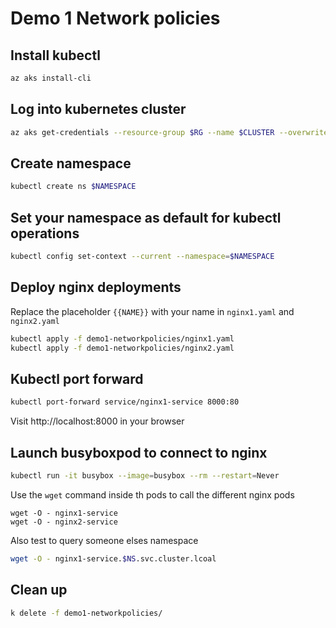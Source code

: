 # Demo 1 Network policies

## Install kubectl

```sh
az aks install-cli
```

## Log into kubernetes cluster

```sh 
az aks get-credentials --resource-group $RG --name $CLUSTER --overwrite-existing
```

## Create namespace

```sh 
kubectl create ns $NAMESPACE
```

## Set your namespace as default for kubectl operations

```sh 
kubectl config set-context --current --namespace=$NAMESPACE
```

## Deploy nginx deployments

Replace the placeholder `{{NAME}}` with your name in `nginx1.yaml` and `nginx2.yaml`

```sh
kubectl apply -f demo1-networkpolicies/nginx1.yaml
kubectl apply -f demo1-networkpolicies/nginx2.yaml
```

## Kubectl port forward

```sh 
kubectl port-forward service/nginx1-service 8000:80
```

Visit http://localhost:8000 in your browser

## Launch busyboxpod to connect to nginx

```sh
kubectl run -it busybox --image=busybox --rm --restart=Never
```

Use the `wget` command inside th pods to call the different nginx pods

```
wget -O - nginx1-service
wget -O - nginx2-service
```

Also test to query someone elses namespace

```sh
wget -O - nginx1-service.$NS.svc.cluster.lcoal
```

## Clean up

```sh
k delete -f demo1-networkpolicies/
```
